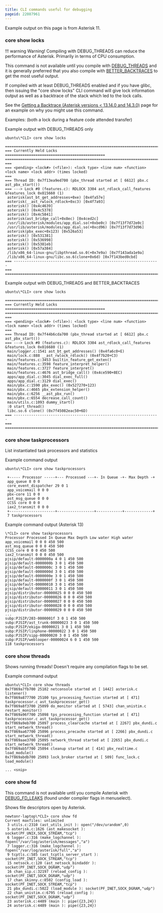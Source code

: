 ```yaml
---
title: CLI commands useful for debugging
pageid: 22087961
---
```


Example output on this page is from Asterisk 11.

### core show locks

!!! warning Warning!
    Compiling with DEBUG_THREADS can reduce the performance of Asterisk. Primarily in terms of CPU consumption.

[//]: # (end-warning)

This command is not available until you compile with [DEBUG_THREADS](/Getting-Started/Installing-Asterisk/Installing-Asterisk-From-Source/Using-Menuselect-to-Select-Asterisk-Options) and it is generally preferred that you also compile with [BETTER_BACKTRACES](/Getting-Started/Installing-Asterisk/Installing-Asterisk-From-Source/Using-Menuselect-to-Select-Asterisk-Options) to get the most useful output.

If compiled with at least DEBUG_THREADS enabled and if you have glibc, then issuing the "core show locks" CLI command will give lock information output as well as a backtrace of the stack which led to the lock calls.

See the [Getting a Backtrace (Asterisk versions < 13.14.0 and 14.3.0)](/Development/Debugging/Getting-a-Backtrace-Asterisk-versions-13.14.0-and-14.3.0) page for an example on why you might use this command.

Examples: (both a lock during a feature code attended transfer)

Example output with DEBUG_THREADS only

```
ubuntu\*CLI> core show locks

=======================================================================
=== Currently Held Locks ==============================================
=======================================================================
===
=== <pending> <lock#> (<file>): <lock type> <line num> <function> <lock name> <lock addr> (times locked)
===
=== Thread ID: 0x7f13ea9ed700 (pbx_thread started at [ 6612] pbx.c ast_pbx_start())
=== ---> Lock #0 (features.c): RDLOCK 3304 ast_rdlock_call_features &features_lock 0x815660 (1)
 asterisk(ast_bt_get_addresses+0xe) [0x4fa57e]
 asterisk(__ast_rwlock_rdlock+0xc3) [0x4f7a93]
 asterisk() [0x4c4639]
 asterisk() [0x4c5378]
 asterisk() [0x4c5841]
 asterisk(ast_bridge_call+0x8ec) [0x4ced2c]
 /usr/lib/asterisk/modules/app_dial.so(+0xbe0c) [0x7f13f7d72e0c]
 /usr/lib/asterisk/modules/app_dial.so(+0xcd96) [0x7f13f7d73d96]
 asterisk(pbx_exec+0x123) [0x526a53]
 asterisk() [0x531381]
 asterisk() [0x536998]
 asterisk() [0x5381eb]
 asterisk() [0x57a384]
 /lib/x86_64-linux-gnu/libpthread.so.0(+0x7e9a) [0x7f143ada1e9a]
 /lib/x86_64-linux-gnu/libc.so.6(clone+0x6d) [0x7f143bed0cbd]
=== -------------------------------------------------------------------
===
=======================================================================

```

Example output with DEBUG_THREADS and BETTER_BACKTRACES

```
ubuntu\*CLI> core show locks

=======================================================================
=== Currently Held Locks ==============================================
=======================================================================
===
=== <pending> <lock#> (<file>): <lock type> <line num> <function> <lock name> <lock addr> (times locked)
===
=== Thread ID: 0x7f44b6cda700 (pbx_thread started at [ 6612] pbx.c ast_pbx_start())
=== ---> Lock #0 (features.c): RDLOCK 3304 ast_rdlock_call_features &features_lock 0x816680 (1)
 main/logger.c:1541 ast_bt_get_addresses() (0x4fa6c0+E)
 main/lock.c:888 __ast_rwlock_rdlock() (0x4f7b20+C3)
 main/features.c:3453 builtin_feature_get_exten()
 main/features.c:3598 feature_interpret_helper()
 main/features.c:3727 feature_interpret()
 main/features.c:4676 ast_bridge_call() (0x4ce590+8EC)
 apps/app_dial.c:3045 dial_exec_full()
 apps/app_dial.c:3129 dial_exec()
 main/pbx.c:1590 pbx_exec() (0x527270+123)
 main/pbx.c:4665 pbx_extension_helper()
 main/pbx.c:6256 __ast_pbx_run()
 main/pbx.c:6554 decrease_call_count()
 main/utils.c:1093 dummy_start()
 :0 start_thread()
 libc.so.6 clone() (0x7f45082eac50+6D)
=== -------------------------------------------------------------------
===
=======================================================================

```

### core show taskprocessors

List instantiated task processors and statistics

Example command output

```
ubuntu\*CLI> core show taskprocessors

 +----- Processor -----+--- Processed ---+- In Queue -+- Max Depth -+
 app_queue 8 0 0
 core_event_dispatcher 29 0 1
 app_voicemail 0 0 0
 pbx-core 11 0 0
 ast_msg_queue 0 0 0
 CCSS core 0 0 0
 iax2_transmit 0 0 0
 +---------------------+-----------------+------------+-------------+
 7 taskprocessors

```

Example command output (Asterisk 13)

```
\*CLI> core show taskprocessors
Processor Processed In Queue Max Depth Low water High water
app_voicemail 0 0 0 450 500
ast_msg_queue 0 0 0 450 500
CCSS_core 0 0 0 450 500
iax2_transmit 0 0 0 450 500
pjsip/default-0000000a 4 0 1 450 500
pjsip/default-0000000b 3 0 1 450 500
pjsip/default-0000000c 3 0 1 450 500
pjsip/default-0000000d 3 0 1 450 500
pjsip/default-0000000e 3 0 1 450 500
pjsip/default-0000000f 3 0 1 450 500
pjsip/default-00000010 3 0 1 450 500
pjsip/default-00000011 3 0 1 450 500
pjsip/distributor-00000025 0 0 0 450 500
pjsip/distributor-00000026 0 0 0 450 500
pjsip/distributor-00000027 0 0 0 450 500
pjsip/distributor-00000028 0 0 0 450 500
pjsip/distributor-00000029 0 0 0 450 500
...
subp:PJSIP/203-0000001f 3 0 1 450 500
subp:PJSIP/ast_trunk-00000023 3 0 1 450 500
subp:PJSIP/ekiga-00000021 3 0 1 450 500
subp:PJSIP/linphone-00000022 3 0 1 450 500
subp:PJSIP/sipp-00000020 3 0 1 450 500
subp:PJSIP/weblooper-00000024 6 0 1 450 500
118 taskprocessors

```

### core show threads

Shows running threads!  Doesn't require any compilation flags to be set.

Example command output

```
ubuntu\*CLI> core show threads
0x7f869a7fb700 25102 netconsole started at [ 1442] asterisk.c listener()
0x7f869a877700 25100 tps_processing_function started at [ 471] taskprocessor.c ast_taskprocessor_get()
0x7f869a8f3700 25099 do_monitor started at [ 5743] chan_unistim.c restart_monitor()
0x7f869a96f700 25098 tps_processing_function started at [ 471] taskprocessor.c ast_taskprocessor_get()
0x7f869a9eb700 25097 process_clearcache started at [ 2267] pbx_dundi.c start_network_thread()
0x7f869aa67700 25096 process_precache started at [ 2266] pbx_dundi.c start_network_thread()
0x7f869aae3700 25095 network_thread started at [ 2265] pbx_dundi.c start_network_thread()
0x7f869ab5f700 25094 cleanup started at [ 414] pbx_realtime.c load_module()
0x7f869abdb700 25093 lock_broker started at [ 509] func_lock.c load_module()

... <snip>

```

### core show fd

This command is not available until you compile Asterisk with [DEBUG_FD_LEAKS](/Getting-Started/Installing-Asterisk/Installing-Asterisk-From-Source/Using-Menuselect-to-Select-Asterisk-Options) (found under compiler flags in menuselect).

Shows file descriptors open by Asterisk.

```
newtonr-laptop\*CLI> core show fd
Current maxfiles: unlimited
 3 utils.c:2310 (ast_utils_init ): open("/dev/urandom",0)
 5 asterisk.c:1626 (ast_makesocket ): socket(PF_UNIX,SOCK_STREAM,"tcp")
 6 logger.c:316 (make_logchannel ): fopen("/var/log/asterisk/messages","a")
 7 logger.c:316 (make_logchannel ): fopen("/var/log/asterisk/full","a")
 9 tcptls.c:585 (ast_tcptls_server_start ): socket(PF_INET,SOCK_STREAM,"tcp")
 15 netsock.c:120 (ast_netsock_bindaddr ): socket(PF_INET,SOCK_DGRAM,"udp")
 16 chan_sip.c:32197 (reload_config ): socket(PF_INET,SOCK_DGRAM,"udp")
 17 chan_skinny.c:8502 (config_load ): socket(PF_INET,SOCK_STREAM,"tcp")
 21 pbx_dundi.c:5022 (load_module ): socket(PF_INET,SOCK_DGRAM,"udp")
 22 chan_unistim.c:6795 (reload_config ): socket(PF_INET,SOCK_DGRAM,"udp")
 23 asterisk.c:4489 (main ): pipe({23,24})
 24 asterisk.c:4489 (main ): pipe({23,24})

```

